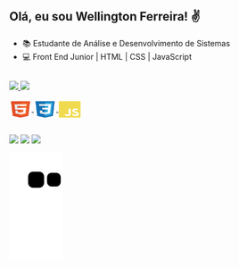 ## Olá, eu sou Wellington Ferreira! ✌

- 📚 Estudante de Análise e Desenvolvimento de Sistemas
- 💻 Front End Junior | HTML | CSS | JavaScript

##


<div>
  <a href="https://github.com/wellingtonfn">
  <img width="39%" src="https://github-readme-stats.vercel.app/api?username=wellingtonfn&show_icons=true&theme=dark&include_all_commits=true&count_private=true"/>
  <img width="60%" src="https://github-readme-stats.vercel.app/api/top-langs/?username=wellingtonfn&layout=compact&langs_count=7&theme=dark"/>
</div>
<div style="display: inline_block"><br>
  <img align="center" alt="Wel-HTML" height="30" width="40" src="https://raw.githubusercontent.com/devicons/devicon/master/icons/html5/html5-original.svg">
  <img align="center" alt="Wel-CSS" height="30" width="40" src="https://raw.githubusercontent.com/devicons/devicon/master/icons/css3/css3-original.svg">
  <img align="center" alt="Wel-Js" height="30" width="40" src="https://raw.githubusercontent.com/devicons/devicon/master/icons/javascript/javascript-plain.svg">
  </div>
  
  ##

<div> 
  <a href="https://www.linkedin.com/in/wellingtonfn/" target="_blank"><img src="https://img.shields.io/badge/-LinkedIn-%230077B5?style=for-the-badge&logo=linkedin&logoColor=white" target="_blank"></a> 
  <a href="https://api.whatsapp.com/send?phone=5511948709715"><img src="https://img.shields.io/badge/WhatsApp-25D366?style=for-the-badge&logo=whatsapp&logoColor=white" target="_blank"></a>
  <a href = "mailto:wfn.wellington@hotmail.com"><img src="https://img.shields.io/badge/Microsoft_Outlook-0078D4?style=for-the-badge&logo=microsoft-outlook&logoColor=white" target="_blank"></a>
  
 
  ![Snake animation](https://github.com/wellingtonfn/wellingtonfn/blob/output/github-contribution-grid-snake.svg)
 
</div>

